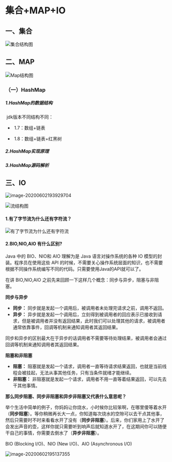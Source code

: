 # 集合+MAP+IO

## 一、集合

![集合结构图](https://gitee.com/jj603786014/imgBed/raw/master/imgs/20200602193057.png)



## 二、MAP

![Map结构图](https://gitee.com/jj603786014/imgBed/raw/master/imgs/20200602193310.png)



### （一）HashMap

##### 1.HashMap的数据结构

​	jdk版本不同结构不同：

- ​	1.7：数组+链表

- ​	1.8：数组+链表+红黑树

##### 2.HashMap实现原理

##### 3.HashMap源码解析

## 三、IO

![image-20200602193929704](https://gitee.com/jj603786014/imgBed/raw/master/imgs/20200602193929.png)

![流结构图](https://gitee.com/jj603786014/imgBed/raw/master/imgs/20200602194109.png)

#### 1.有了字节流为什么还有字符流？

![有了字节流为什么还有字符流](https://gitee.com/jj603786014/imgBed/raw/master/imgs/20200602195352.png)

#### 2.**BIO,NIO,AIO** **有什么区别**?

Java 中的 BIO、NIO和 AIO 理解为是 Java 语言对操作系统的各种 IO 模型的封装。程序员在使用这些 API 的时候，不需要关心操作系统层面的知识，也不需要根据不同操作系统编写不同的代码。只需要使用Java的API就可以了。

在讲 BIO,NIO,AIO 之前先来回顾一下这样几个概念：同步与异步，阻塞与非阻塞。

**同步与异步**

- **同步：** 同步就是发起一个调用后，被调用者未处理完请求之前，调用不返回。
- **异步：** 异步就是发起一个调用后，立刻得到被调用者的回应表示已接收到请求，但是被调用者并没有返回结果，此时我们可以处理其他的请求，被调用者通常依靠事件，回调等机制来通知调用者其返回结果。

同步和异步的区别最大在于异步的话调用者不需要等待处理结果，被调用者会通过回调等机制来通知调用者其返回结果。

**阻塞和非阻塞**

- **阻塞：** 阻塞就是发起一个请求，调用者一直等待请求结果返回，也就是当前线程会被挂起，无法从事其他任务，只有当条件就绪才能继续。
- **非阻塞：** 非阻塞就是发起一个请求，调用者不用一直等着结果返回，可以先去干其他事情。

**那么同步阻塞、同步非阻塞和异步非阻塞又代表什么意思呢？**

举个生活中简单的例子，你妈妈让你烧水，小时候你比较笨啊，在哪里傻等着水开（**同步阻塞**）。等你稍微再长大一点，你知道每次烧水的空隙可以去干点其他事，然后只需要时不时来看看水开了没有（**同步非阻塞**）。后来，你们家用上了水开了会发出声音的壶，这样你就只需要听到响声后就知道水开了，在这期间你可以随便干自己的事情，你需要去倒水了（**异步非阻塞**）。

BIO (Blocking I/O)、NIO (New I/O)、AIO (Asynchronous I/O)

![image-20200602195137355](https://gitee.com/jj603786014/imgBed/raw/master/imgs/20200602195137.png)

















































































































































































































































































































































































































































































































































































































































































































































































































































































































































































































































































































































































































































































































































































































































































































































































































































































































































































































































































































































































































































































































































































































































































































































































































































































































































































































































































































































































































































































































































































































































































































































































































































































































































































































































































































































































































































































































































































































